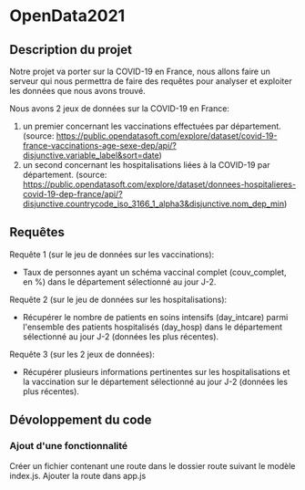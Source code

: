 # OpenData2021

## Description du projet 
Notre projet va porter sur la COVID-19 en France, nous allons faire un serveur qui nous permettra de faire des requêtes pour analyser et exploiter les données que nous avons trouvé.

Nous avons 2 jeux de données sur la COVID-19 en France:
1. un premier concernant les vaccinations effectuées par département. (source: https://public.opendatasoft.com/explore/dataset/covid-19-france-vaccinations-age-sexe-dep/api/?disjunctive.variable_label&sort=date)
2. un second concernant les hospitalisations liées à la COVID-19 par département. (source: https://public.opendatasoft.com/explore/dataset/donnees-hospitalieres-covid-19-dep-france/api/?disjunctive.countrycode_iso_3166_1_alpha3&disjunctive.nom_dep_min)

## Requêtes

Requête 1 (sur le jeu de données sur les vaccinations):
- Taux de personnes ayant un schéma vaccinal complet (couv_complet, en %) dans le département sélectionné au jour J-2.

Requête 2 (sur le jeu de données sur les hospitalisations):
- Récupérer le nombre de patients en soins intensifs (day_intcare) parmi l'ensemble des patients hospitalisés (day_hosp) dans le département sélectionné au jour J-2 (données les plus récentes).

Requête 3 (sur les 2 jeux de données):
- Récupérer plusieurs informations pertinentes sur les hospitalisations et la vaccination sur le département sélectionné au jour J-2 (données les plus récentes).


## Dévoloppement du code
### Ajout d'une fonctionnalité
Créer un fichier contenant une route dans le dossier route suivant le modèle index.js.
Ajouter la route dans app.js
